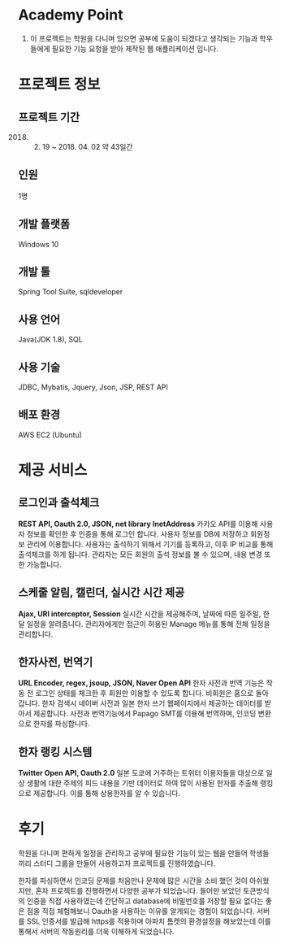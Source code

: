 # Academy Point
1. 이 프로젝트는 학원을 다니며 있으면 공부에 도움이 되겠다고 생각되는 기능과 학우들에게 필요한 기능 요청을 받아 제작된 웹 애플리케이션 입니다.

# 프로젝트 정보
## 프로젝트 기간
2018. 02. 19 ~ 2018. 04. 02 약 43일간
## 인원
1명
## 개발 플랫폼
Windows 10
## 개발 툴
Spring Tool Suite, sqldeveloper
## 사용 언어
Java(JDK 1.8), SQL
## 사용 기술
JDBC, Mybatis, Jquery, Json, JSP, REST API
## 배포 환경
AWS EC2 (Ubuntu)
# 제공 서비스
## 로그인과 출석체크
**REST API, Oauth 2.0, JSON, net library InetAddress**
카카오 API를 이용해 사용자 정보를 확인한 후 인증을 통해 로그인 합니다.
사용자 정보를 DB에 저장하고 회원정보 관리에 이용합니다.
사용자는 출석하기 위해서 기기를 등록하고, 이후 IP 비교를 통해 출석체크를 하게 됩니다.
관리자는 모든 회원의 출석 정보를 볼 수 있으며, 내용 변경 또한 가능합니다.
## 스케줄 알림, 캘린더, 실시간 시간 제공
**Ajax, URI interceptor, Session**
실시간 시간을 제공해주며, 날짜에 따른 일주일, 한달 일정을 알려줍니다.
관리자에게만 접근이 허용된 Manage 메뉴를 통해 전체 일정을 관리합니다.
## 한자사전, 번역기
**URL Encoder, regex, jsoup, JSON, Naver Open API**
한자 사전과 번역 기능은 작동 전 로그인 상태를 체크한 후 회원만 이용할 수 있도록 합니다. 비회원은 홈으로 돌아갑니다.
한자 검색시 네이버 사전과 일본 한자 쓰기 웹페이지에서 제공하는 데이터를 받아서 제공합니다. 사전과 번역기능에서 Papago SMT를 이용해 번역하며, 인코딩 변환으로 한자를 파싱합니다.
## 한자 랭킹 시스템
**Twitter Open API, Oauth 2.0**
일본 도쿄에 거주하는 트위터 이용자들을 대상으로 일상 생활에 대한 주제의 피드 내용을 기반 데이터로 하여 많이 사용된 한자를 추출해 랭킹으로 제공합니다. 이를 통해 상용한자를 알 수 있습니다.

# 후기
학원을 다니며 편하게 일정을 관리하고 공부에 필요한 기능이 있는 웹을 만들어 학생들끼리 스터디 그룹을 만들어 사용하고자 프로젝트를 진행하였습니다. 

한자를 파싱하면서 인코딩 문제를 처음만나 문제에 많은 시간을 소비 했던 것이 아쉬웠지만, 혼자 프로젝트를 진행하면서 다양한 공부가 되었습니다. 
들어만 보았던 토큰방식의 인증을 직접 사용하였는데 간단하고 database에 비밀번호를 저장할 필요 없다는 좋은 점을 직접 체험해보니 Oauth을 사용하는 이유를 알게되는 경험이 되었습니다. 서버를 SSL 인증서를 발급해 https를 적용하며 아파치 톰켓의 환경설정을 해보았는데 이를 통해서 서버의 작동원리를 더욱 이해하게 되었습니다.

